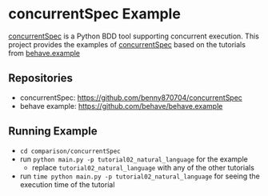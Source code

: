 # concurrentSpec Example
[concurrentSpec](https://github.com/benny870704/concurrentSpec) is a Python BDD tool supporting concurrent execution. This project provides the examples of [concurrentSpec](https://github.com/benny870704/concurrentSpec) based on the tutorials from [behave.example](https://github.com/behave/behave.example)

## Repositories
- concurrentSpec: https://github.com/benny870704/concurrentSpec
- behave example: https://github.com/behave/behave.example
## Running Example

- `cd comparison/concurrentSpec`
- run `python main.py -p tutorial02_natural_language` for the example
    - replace `tutorial02_natural_language` with any of the other tutorials
- run `time python main.py -p tutorial02_natural_language` for seeing the execution time of the tutorial